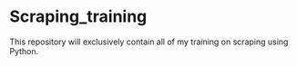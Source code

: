 # Scraping_training
This repository will exclusively contain all of my training on scraping using Python.
